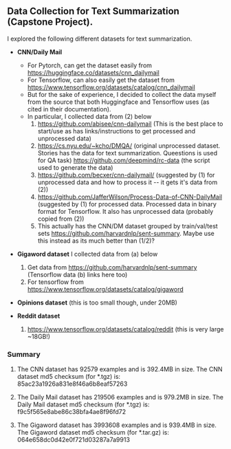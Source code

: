 ## Data Collection for Text Summarization (Capstone Project).
I explored the following different datasets for text summarization.

* **CNN/Daily Mail**
    * For Pytorch, can get the dataset easily from <https://huggingface.co/datasets/cnn_dailymail>
    * For Tensorflow, can also easily get the dataset from <https://www.tensorflow.org/datasets/catalog/cnn_dailymail>
    * But for the sake of experience, I decided to collect the data myself from the source that both Huggingface and Tensorflow uses (as cited in their documentation).
    * In particular, I collected data from (2) below
        1. https://github.com/abisee/cnn-dailymail (This is the best place to start/use as has links/instructions to get processed and unprocessed data)
        2. https://cs.nyu.edu/~kcho/DMQA/ (original unprocessed dataset. Stories has the data for text summarization. Queestions is used for QA task)
           https://github.com/deepmind/rc-data (the script used to generate the data)
        3. https://github.com/becxer/cnn-dailymail/ (suggested by (1) for unprocessed data and how to process it -- it gets it's data from (2))
        4. https://github.com/JafferWilson/Process-Data-of-CNN-DailyMail (suggested by (1) for processed data. Processed data in binary format for Tensorflow. It also has unprocessed data (probably copied from (2))
        5. This actually has the CNN/DM dataset grouped by train/val/test sets <https://github.com/harvardnlp/sent-summary>. Maybe use this instead as its much better than (1/2)?

* **Gigaword dataset**
  I collected data from (a) below    
  1. Get data from <https://github.com/harvardnlp/sent-summary> (Tensorflow data (b) links here too)
  2. For tensorflow from <https://www.tensorflow.org/datasets/catalog/gigaword>

* **Opinions dataset** (this is too small though, under 20MB)

* **Reddit dataset**
  1. https://www.tensorflow.org/datasets/catalog/reddit (this is very large ~18GB!)

### Summary
1. The CNN dataset has 92579 examples and is 392.4MB in size.
   The CNN dataset md5 checksum (for *.tgz) is: 85ac23a1926a831e8f46a6b8eaf57263

2. The Daily Mail dataset has 219506 examples and is 979.2MB in size.
   The Daily Mail dataset md5 checksum (for *.tgz) is: f9c5f565e8abe86c38bfa4ae8f96fd72

3. The Gigaword dataset has 3993608 examples and is 939.4MB in size.
   The Gigaword dataset md5 checksum (for *.tar.gz) is: 064e658dc0d42e0f721d03287a7a9913
